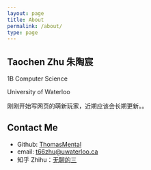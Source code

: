 ```yaml
---
layout: page
title: About
permalink: /about/
type: page
---
```


## Taochen Zhu 朱陶宸

1B Computer Science 

University of Waterloo

刚刚开始写网页的萌新玩家，近期应该会长期更新。。

## Contact Me
* Github: [ThomasMental](https://github.com/thomasmental)
* email: t66zhu@uwaterloo.ca
* 知乎 Zhihu：[无聊的三](https://www.zhihu.com/people/wu-liao-de-zhu-san)
